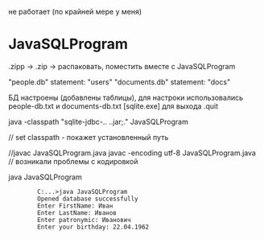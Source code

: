 не работает (по крайней мере у меня)
# JavaSQLProgram

.zipp -> .zip -> распаковать, поместить вместе с JavaSQLProgram

"people.db" statement: "users"
"documents.db" statement: "docs"

БД настроены (добавлены таблицы), для настроки использовались people-db.txt и documents-db.txt
[sqlite.exe] для выхода .quit

java -classpath "sqlite-jdbc-.. ..jar;." JavaSQLProgram

// set classpath - покажет установленный путь

 //javac JavaSQLProgram.java
javac -encoding utf-8 JavaSQLProgram.java  // возникали проблемы с кодировкой

java JavaSQLProgram

            C:...>java JavaSQLProgram
            Opened database successfully
            Enter FirstName: Иван
            Enter LastName: Иванов
            Enter patronymic: Иванович
            Enter your birthday: 22.04.1962

